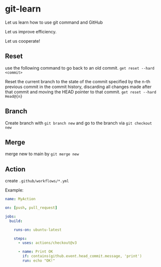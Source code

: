 # git-learn

Let us learn how to use git command and GitHub

Let us improve efficiency.

Let us cooperate!

## Reset

use the following command to go back to an old commit.
`get reset --hard <commit>`

Reset the current branch to the state of the commit specified by the n-th previous commit in the commit history, discarding all changes made after that commit and moving the HEAD pointer to that commit.
`get reset --hard Head@{n}`

## Branch

Create branch with `git branch new` 
and go to the branch via `git checkout new`

## Merge

merge new to main by `git merge new`

## Action

create `.github/workflows/*.yml`

Example:
```yaml
name: MyAction

on: [push, pull_request]

jobs:
  build:

    runs-on: ubuntu-latest

    steps:
      - uses: actions/checkout@v3

      - name: Print OK
        if: contains(github.event.head_commit.message, 'print')
        run: echo "OK!"
```

